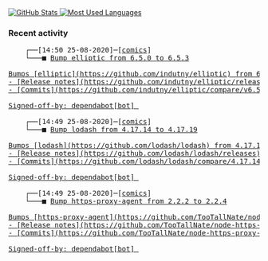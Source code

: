 <a href="https://github.com/Ex-iT/">
    <img align="top" alt="GitHub Stats" src="https://github-readme-stats.vercel.app/api?username=ex-it&show_icons=true&theme=algolia&count_private=true&hide=stars,contribs&include_all_commits=true" />
</a>
<a href="https://github.com/Ex-iT/">
    <img align="top" alt="Most Used Languages" src="https://github-readme-stats.vercel.app/api/top-langs/?username=ex-it&layout=compact&theme=algolia" />
</a>

### Recent activity
<pre>
    ┌──[14:50 25-08-2020]─[<a href="https://github.com/Ex-iT/comics">comics</a>]
    └───■ <a href="https://github.com/Ex-iT/comics/commit/db4c6ba380074dd87c46a9f3446c4c2b2b59a7d5">Bump elliptic from 6.5.0 to 6.5.3

Bumps [elliptic](https://github.com/indutny/elliptic) from 6.5.0 to 6.5.3.
- [Release notes](https://github.com/indutny/elliptic/releases)
- [Commits](https://github.com/indutny/elliptic/compare/v6.5.0...v6.5.3)

Signed-off-by: dependabot[bot] <support@github.com></a><br />
    ┌──[14:49 25-08-2020]─[<a href="https://github.com/Ex-iT/comics">comics</a>]
    └───■ <a href="https://github.com/Ex-iT/comics/commit/97d408e1941d48eebb89a14f6ccbf51d0d3163f0">Bump lodash from 4.17.14 to 4.17.19

Bumps [lodash](https://github.com/lodash/lodash) from 4.17.14 to 4.17.19.
- [Release notes](https://github.com/lodash/lodash/releases)
- [Commits](https://github.com/lodash/lodash/compare/4.17.14...4.17.19)

Signed-off-by: dependabot[bot] <support@github.com></a><br />
    ┌──[14:49 25-08-2020]─[<a href="https://github.com/Ex-iT/comics">comics</a>]
    └───■ <a href="https://github.com/Ex-iT/comics/commit/939f13aca6d3cb1218d567335e8eddb97c5163a3">Bump https-proxy-agent from 2.2.2 to 2.2.4

Bumps [https-proxy-agent](https://github.com/TooTallNate/node-https-proxy-agent) from 2.2.2 to 2.2.4.
- [Release notes](https://github.com/TooTallNate/node-https-proxy-agent/releases)
- [Commits](https://github.com/TooTallNate/node-https-proxy-agent/compare/2.2.2...2.2.4)

Signed-off-by: dependabot[bot] <support@github.com></a><br />
</pre>